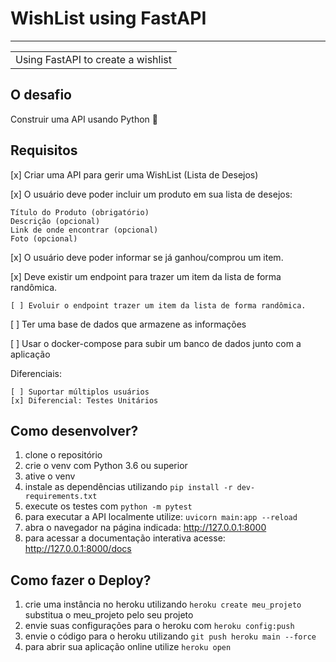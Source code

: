 # WishList using FastAPI
---
<table>
<tr>
<td>
  Using FastAPI to create a wishlist
</td>
</tr>
</table>

## O desafio
  Construir uma API usando Python 🐍

## Requisitos
  [x] Criar uma API para gerir uma WishList (Lista de Desejos)

  [x] O usuário deve poder incluir um produto em sua lista de desejos:

    Título do Produto (obrigatório)
    Descrição (opcional)
    Link de onde encontrar (opcional)
    Foto (opcional)

  [x] O usuário deve poder informar se já ganhou/comprou um item.

  [x] Deve existir um endpoint para trazer um item da lista de forma randômica.

    [ ] Evoluir o endpoint trazer um item da lista de forma randômica.

  [ ] Ter uma base de dados que armazene as informações

  [ ] Usar o docker-compose para subir um banco de dados junto com a aplicação

  Diferenciais:

    [ ] Suportar múltiplos usuários
    [x] Diferencial: Testes Unitários

## Como desenvolver?

  1. clone o repositório
  2. crie o venv com Python 3.6 ou superior
  3. ative o venv
  4. instale as dependências utilizando `pip install -r dev-requirements.txt`
  5. execute os testes com `python -m pytest`
  6. para executar a API localmente utilize: `uvicorn main:app --reload`
  7. abra o navegador na página indicada: http://127.0.0.1:8000
  8. para acessar a documentação interativa acesse: http://127.0.0.1:8000/docs


  ## Como fazer o Deploy?
  1. crie uma instância no heroku utilizando `heroku create meu_projeto` substitua o meu_projeto pelo seu projeto
  2. envie suas configurações para o heroku com `heroku config:push`
  3. envie o código para o heroku utilizando `git push heroku main --force`
  4. para abrir sua aplicação online utilize `heroku open`
